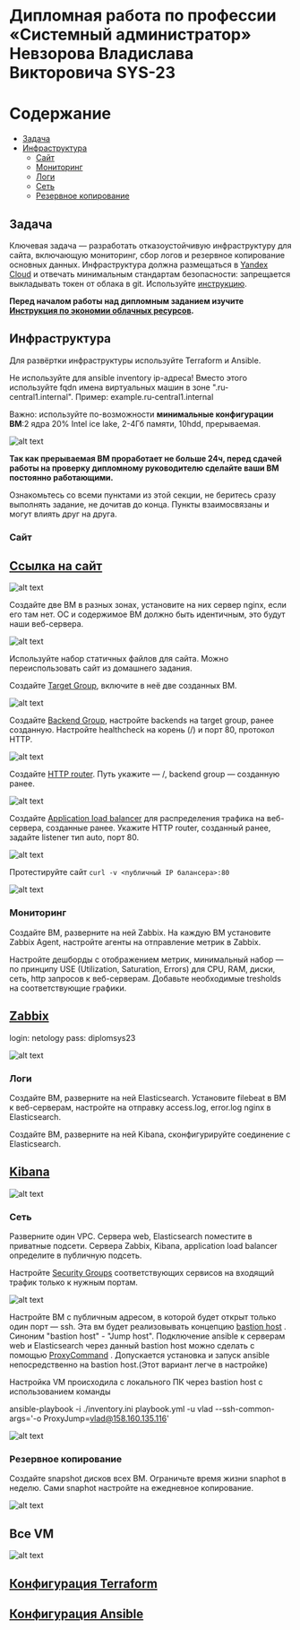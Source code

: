 #  Дипломная работа по профессии «Системный администратор» Невзорова Владислава Викторовича SYS-23

Содержание
==========
* [Задача](#Задача)
* [Инфраструктура](#Инфраструктура)
    * [Сайт](#Сайт)
    * [Мониторинг](#Мониторинг)
    * [Логи](#Логи)
    * [Сеть](#Сеть)
    * [Резервное копирование](#Резервное-копирование)

## Задача
Ключевая задача — разработать отказоустойчивую инфраструктуру для сайта, включающую мониторинг, сбор логов и резервное копирование основных данных. Инфраструктура должна размещаться в [Yandex Cloud](https://cloud.yandex.com/) и отвечать минимальным стандартам безопасности: запрещается выкладывать токен от облака в git. Используйте [инструкцию](https://cloud.yandex.ru/docs/tutorials/infrastructure-management/terraform-quickstart#get-credentials).

**Перед началом работы над дипломным заданием изучите [Инструкция по экономии облачных ресурсов](https://github.com/netology-code/devops-materials/blob/master/cloudwork.MD).**

## Инфраструктура
Для развёртки инфраструктуры используйте Terraform и Ansible.  

Не используйте для ansible inventory ip-адреса! Вместо этого используйте fqdn имена виртуальных машин в зоне ".ru-central1.internal". Пример: example.ru-central1.internal  

Важно: используйте по-возможности **минимальные конфигурации ВМ**:2 ядра 20% Intel ice lake, 2-4Гб памяти, 10hdd, прерываемая. 

![alt text](https://github.com/VN351/diplom-sys23-nevzorovvv/raw/main/img/VM_specs.png)

**Так как прерываемая ВМ проработает не больше 24ч, перед сдачей работы на проверку дипломному руководителю сделайте ваши ВМ постоянно работающими.**

Ознакомьтесь со всеми пунктами из этой секции, не беритесь сразу выполнять задание, не дочитав до конца. Пункты взаимосвязаны и могут влиять друг на друга.

### Сайт
## [Ссылка на сайт](http://158.160.144.8:80)

![alt text](https://github.com/VN351/diplom-sys23-nevzorovvv/raw/main/img/Web_site.png)

Создайте две ВМ в разных зонах, установите на них сервер nginx, если его там нет. ОС и содержимое ВМ должно быть идентичным, это будут наши веб-сервера.

![alt text](https://github.com/VN351/diplom-sys23-nevzorovvv/raw/main/img/web_servers_network_map.png)

Используйте набор статичных файлов для сайта. Можно переиспользовать сайт из домашнего задания.

Создайте [Target Group](https://cloud.yandex.com/docs/application-load-balancer/concepts/target-group), включите в неё две созданных ВМ.

![alt text](https://github.com/VN351/diplom-sys23-nevzorovvv/raw/main/img/target.png)

Создайте [Backend Group](https://cloud.yandex.com/docs/application-load-balancer/concepts/backend-group), настройте backends на target group, ранее созданную. Настройте healthcheck на корень (/) и порт 80, протокол HTTP.

![alt text](https://github.com/VN351/diplom-sys23-nevzorovvv/raw/main/img/backend.png)

Создайте [HTTP router](https://cloud.yandex.com/docs/application-load-balancer/concepts/http-router). Путь укажите — /, backend group — созданную ранее.

![alt text](https://github.com/VN351/diplom-sys23-nevzorovvv/raw/main/img/router.png)

Создайте [Application load balancer](https://cloud.yandex.com/en/docs/application-load-balancer/) для распределения трафика на веб-сервера, созданные ранее. Укажите HTTP router, созданный ранее, задайте listener тип auto, порт 80.

![alt text](https://github.com/VN351/diplom-sys23-nevzorovvv/raw/main/img/alb.png)

Протестируйте сайт
`curl -v <публичный IP балансера>:80` 

![alt text](https://github.com/VN351/diplom-sys23-nevzorovvv/raw/main/img/curl.png)

### Мониторинг
Создайте ВМ, разверните на ней Zabbix. На каждую ВМ установите Zabbix Agent, настройте агенты на отправление метрик в Zabbix. 

Настройте дешборды с отображением метрик, минимальный набор — по принципу USE (Utilization, Saturation, Errors) для CPU, RAM, диски, сеть, http запросов к веб-серверам. Добавьте необходимые tresholds на соответствующие графики.

## [Zabbix](http://158.160.143.96:8080)

login: netology
pass: diplomsys23

![alt text](https://github.com/VN351/diplom-sys23-nevzorovvv/raw/main/img/zabbix.png)

### Логи
Cоздайте ВМ, разверните на ней Elasticsearch. Установите filebeat в ВМ к веб-серверам, настройте на отправку access.log, error.log nginx в Elasticsearch.

Создайте ВМ, разверните на ней Kibana, сконфигурируйте соединение с Elasticsearch.

## [Kibana](http://158.160.140.26:5601)

![alt text](https://github.com/VN351/diplom-sys23-nevzorovvv/raw/main/img/Kibana.png)

### Сеть
Разверните один VPC. Сервера web, Elasticsearch поместите в приватные подсети. Сервера Zabbix, Kibana, application load balancer определите в публичную подсеть.

Настройте [Security Groups](https://cloud.yandex.com/docs/vpc/concepts/security-groups) соответствующих сервисов на входящий трафик только к нужным портам.

![alt text](https://github.com/VN351/diplom-sys23-nevzorovvv/raw/main/img/sg.png)

Настройте ВМ с публичным адресом, в которой будет открыт только один порт — ssh.  Эта вм будет реализовывать концепцию  [bastion host]( https://cloud.yandex.ru/docs/tutorials/routing/bastion) . Синоним "bastion host" - "Jump host". Подключение  ansible к серверам web и Elasticsearch через данный bastion host можно сделать с помощью  [ProxyCommand](https://docs.ansible.com/ansible/latest/network/user_guide/network_debug_troubleshooting.html#network-delegate-to-vs-proxycommand) . Допускается установка и запуск ansible непосредственно на bastion host.(Этот вариант легче в настройке)

Настройка VM происходила с локального ПК через bastion host с использованием команды 

ansible-playbook -i ./inventory.ini playbook.yml -u vlad --ssh-common-args='-o ProxyJump=vlad@158.160.135.116'

![alt text](https://github.com/VN351/diplom-sys23-nevzorovvv/raw/main/img/ansible.png)

### Резервное копирование
Создайте snapshot дисков всех ВМ. Ограничьте время жизни snaphot в неделю. Сами snaphot настройте на ежедневное копирование.

![alt text](https://github.com/VN351/diplom-sys23-nevzorovvv/raw/main/img/snapshot.png)

## Все VM

![alt text](https://github.com/VN351/diplom-sys23-nevzorovvv/raw/main/img/vm.png)

## [Конфигурация Terraform](https://github.com/VN351/diplom-sys23-nevzorovvv/tree/main/terraform)
## [Конфигурация Ansible](https://github.com/VN351/diplom-sys23-nevzorovvv/tree/main/ansible)

 

